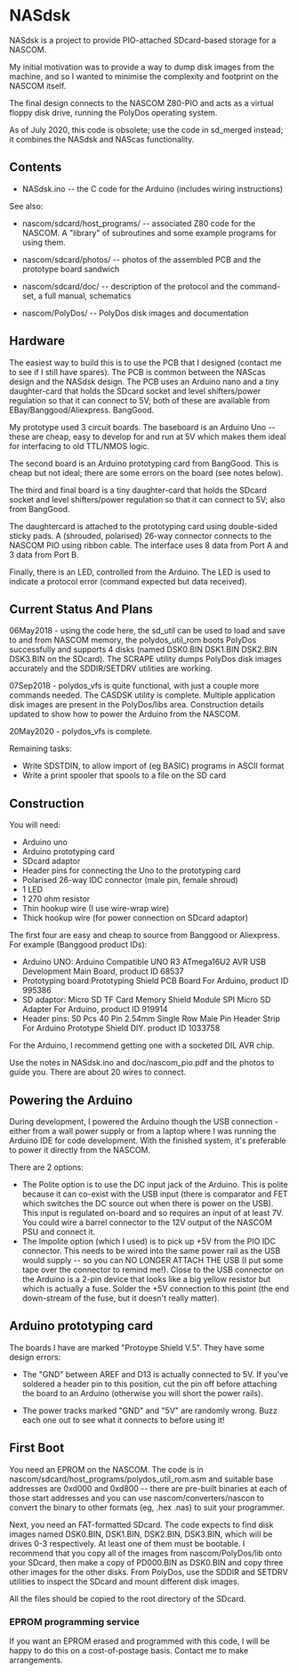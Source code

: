 # NASdsk

NASdsk is a project to provide PIO-attached SDcard-based storage for a NASCOM.

My initial motivation was to provide a way to dump disk images from the machine,
and so I wanted to minimise the complexity and footprint on the NASCOM itself.

The final design connects to the NASCOM Z80-PIO and acts as a virtual floppy
disk drive, running the PolyDos operating system.

As of July 2020, this code is obsolete; use the code in sd_merged instead; it
combines the NASdsk and NAScas functionality.

## Contents

* NASdsk.ino -- the C code for the Arduino (includes wiring instructions)

See also:

* nascom/sdcard/host_programs/ -- associated Z80 code for the NASCOM. A "library" of subroutines and some example programs for using them.
* nascom/sdcard/photos/ -- photos of the assembled PCB and the prototype board sandwich
* nascom/sdcard/doc/ -- description of the protocol and the command-set, a full manual, schematics

* nascom/PolyDos/ -- PolyDos disk images and documentation


## Hardware

The easiest way to build this is to use the PCB that I designed (contact me to
see if I still have spares). The PCB is common between the NAScas design and the
NASdsk design. The PCB uses an Arduino nano and a tiny daughter-card that
holds the SDcard socket and level shifters/power regulation so that it can
connect to 5V; both of these are available from EBay/Banggood/Aliexpress.
BangGood.

My prototype used 3 circuit boards. The baseboard is an Arduino Uno -- these are
cheap, easy to develop for and run at 5V which makes them ideal for interfacing
to old TTL/NMOS logic.

The second board is an Arduino prototyping card from BangGood. This is cheap but
not ideal; there are some errors on the board (see notes below).

The third and final board is a tiny daughter-card that holds the SDcard socket
and level shifters/power regulation so that it can connect to 5V; also from
BangGood.

The daughtercard is attached to the prototyping card using double-sided sticky
pads. A (shrouded, polarised) 26-way connector connects to the NASCOM PIO using
ribbon cable. The interface uses 8 data from Port A and 3 data from Port B.

Finally, there is an LED, controlled from the Arduino. The LED is used to
indicate a protocol error (command expected but data received).

## Current Status And Plans

06May2018 - using the code here, the sd_util can be used to load and save to and
from NASCOM memory, the polydos_util_rom boots PolyDos successfully and supports
4 disks (named DSK0.BIN DSK1.BIN DSK2.BIN DSK3.BIN on the SDcard). The SCRAPE
utility dumps PolyDos disk images accurately and the SDDIR/SETDRV utilities are
working.

07Sep2018 - polydos_vfs is quite functional, with just a couple more commands needed.
The CASDSK utility is complete. Multiple application disk images are present in the
PolyDos/libs area. Construction details updated to show how to power the Arduino from
the NASCOM.

20May2020 - polydos_vfs is complete.

Remaining tasks:

* Write SDSTDIN, to allow import of (eg BASIC) programs in ASCII format
* Write a print spooler that spools to a file on the SD card

## Construction

You will need:

* Arduino uno
* Arduino prototyping card
* SDcard adaptor
* Header pins for connecting the Uno to the prototyping card
* Polarised 26-way IDC connector (male pin, female shroud)
* 1 LED
* 1 270 ohm resistor
* Thin hookup wire (I use wire-wrap wire)
* Thick hookup wire (for power connection on SDcard adaptor)

The first four are easy and cheap to source from Banggood or Aliexpress. For example (Banggood product IDs):

* Arduino UNO: Arduino Compatible UNO R3 ATmega16U2 AVR USB Development Main Board, product ID 68537
* Prototyping board:Prototyping Shield PCB Board For Arduino, product ID 995386
* SD adaptor: Micro SD TF Card Memory Shield Module SPI Micro SD Adapter For Arduino, product ID 919914
* Header pins: 50 Pcs 40 Pin 2.54mm Single Row Male Pin Header Strip For Arduino Prototype Shield DIY. product ID 1033758

For the Arduino, I recommend getting one with a socketed DIL AVR chip.


Use the notes in NASdsk.ino and doc/nascom_pio.pdf and the photos to guide you. There are about 20 wires to connect.

## Powering the Arduino

During development, I powered the Arduino though the USB connection - either from a wall power supply or from a laptop where I was running the Arduino IDE for code development. With the finished system, it's preferable to power it directly from the NASCOM.

There are 2 options:

* The Polite option is to use the DC input jack of the Arduino. This is polite because it can co-exist with the USB input (there is comparator and FET which switches the DC source out when there is power on the USB). This input is regulated on-board and so requires an input of at least 7V. You could wire a barrel connector to the 12V output of the NASCOM PSU and connect it.
* The Impolite option (which I used) is to pick up +5V from the PIO IDC connector. This needs to be wired into the same power rail as the USB would supply -- so you can NO LONGER ATTACH THE USB (I put some tape over the connector to remind me!). Close to the USB connector on the Arduino is a 2-pin device that looks like a big yellow resistor but which is actually a fuse. Solder the +5V connection to this point (the end down-stream of the fuse, but it doesn't really matter).

## Arduino prototyping card

The boards I have are marked "Protoype Shield V.5". They have some design errors:

* The "GND" between AREF and D13 is actually connected to 5V. If you've soldered a
header pin to this position, cut the pin off before attaching the board to an
Arduino (otherwise you will short the power rails).

* The power tracks marked "GND" and "5V" are randomly wrong. Buzz each one out
  to see what it connects to before using it!

## First Boot

You need an EPROM on the NASCOM. The code is in
nascom/sdcard/host_programs/polydos_util_rom.asm and suitable base addresses are
0xd000 and 0xd800 -- there are pre-built binaries at each of those start
addresses and you can use nascom/converters/nascon to convert the binary to
other formats (eg, .hex .nas) to suit your programmer.

Next, you need an FAT-formatted SDcard. The code expects to find disk images
named DSK0.BIN, DSK1.BIN, DSK2.BIN, DSK3.BIN, which will be drives 0-3
respectively. At least one of them must be bootable. I recommend that you copy
all of the images from nascom/PolyDos/lib onto your SDcard, then make a copy of
PD000.BIN as DSK0.BIN and copy three other images for the other disks. From
PolyDos, use the SDDIR and SETDRV utilities to inspect the SDcard and mount
different disk images.

All the files should be copied to the root directory of the SDcard.


### EPROM programming service

If you want an EPROM erased and programmed with this code, I will be happy to do
this on a cost-of-postage basis. Contact me to make arrangements.

